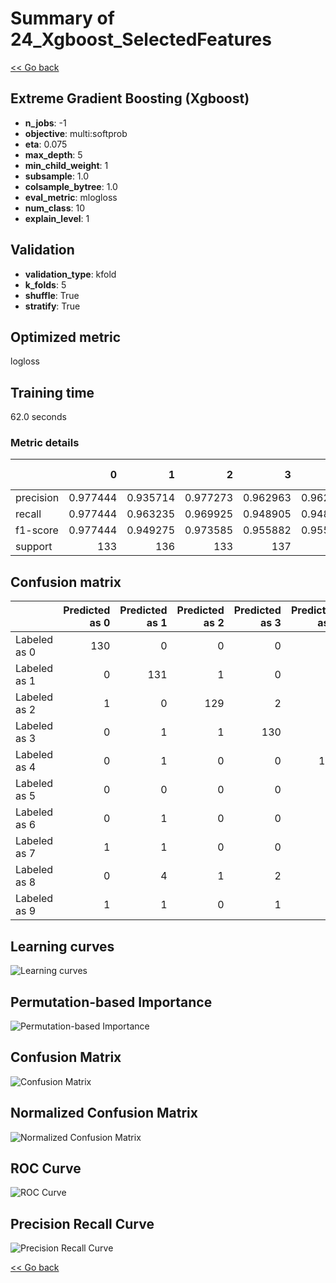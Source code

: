 # Summary of 24_Xgboost_SelectedFeatures

[<< Go back](../README.md)


## Extreme Gradient Boosting (Xgboost)
- **n_jobs**: -1
- **objective**: multi:softprob
- **eta**: 0.075
- **max_depth**: 5
- **min_child_weight**: 1
- **subsample**: 1.0
- **colsample_bytree**: 1.0
- **eval_metric**: mlogloss
- **num_class**: 10
- **explain_level**: 1

## Validation
 - **validation_type**: kfold
 - **k_folds**: 5
 - **shuffle**: True
 - **stratify**: True

## Optimized metric
logloss

## Training time

62.0 seconds

### Metric details
|           |          0 |          1 |          2 |          3 |          4 |          5 |          6 |          7 |          8 |          9 |   accuracy |   macro avg |   weighted avg |   logloss |
|:----------|-----------:|-----------:|-----------:|-----------:|-----------:|-----------:|-----------:|-----------:|-----------:|-----------:|-----------:|------------:|---------------:|----------:|
| precision |   0.977444 |   0.935714 |   0.977273 |   0.962963 |   0.962687 |   0.942446 |   0.977941 |   0.963235 |   0.9375   |   0.925373 |   0.956199 |    0.956258 |       0.956251 |  0.136842 |
| recall    |   0.977444 |   0.963235 |   0.969925 |   0.948905 |   0.948529 |   0.963235 |   0.977941 |   0.977612 |   0.916031 |   0.918519 |   0.956199 |    0.956138 |       0.956199 |  0.136842 |
| f1-score  |   0.977444 |   0.949275 |   0.973585 |   0.955882 |   0.955556 |   0.952727 |   0.977941 |   0.97037  |   0.926641 |   0.921933 |   0.956199 |    0.956135 |       0.956163 |  0.136842 |
| support   | 133        | 136        | 133        | 137        | 136        | 136        | 136        | 134        | 131        | 135        |   0.956199 | 1347        |    1347        |  0.136842 |


## Confusion matrix
|              |   Predicted as 0 |   Predicted as 1 |   Predicted as 2 |   Predicted as 3 |   Predicted as 4 |   Predicted as 5 |   Predicted as 6 |   Predicted as 7 |   Predicted as 8 |   Predicted as 9 |
|:-------------|-----------------:|-----------------:|-----------------:|-----------------:|-----------------:|-----------------:|-----------------:|-----------------:|-----------------:|-----------------:|
| Labeled as 0 |              130 |                0 |                0 |                0 |                2 |                1 |                0 |                0 |                0 |                0 |
| Labeled as 1 |                0 |              131 |                1 |                0 |                2 |                1 |                0 |                0 |                0 |                1 |
| Labeled as 2 |                1 |                0 |              129 |                2 |                0 |                0 |                1 |                0 |                0 |                0 |
| Labeled as 3 |                0 |                1 |                1 |              130 |                0 |                3 |                0 |                1 |                1 |                0 |
| Labeled as 4 |                0 |                1 |                0 |                0 |              129 |                1 |                1 |                0 |                2 |                2 |
| Labeled as 5 |                0 |                0 |                0 |                0 |                0 |              131 |                1 |                0 |                0 |                4 |
| Labeled as 6 |                0 |                1 |                0 |                0 |                0 |                1 |              133 |                0 |                1 |                0 |
| Labeled as 7 |                1 |                1 |                0 |                0 |                1 |                0 |                0 |              131 |                0 |                0 |
| Labeled as 8 |                0 |                4 |                1 |                2 |                0 |                0 |                0 |                1 |              120 |                3 |
| Labeled as 9 |                1 |                1 |                0 |                1 |                0 |                1 |                0 |                3 |                4 |              124 |

## Learning curves
![Learning curves](learning_curves.png)

## Permutation-based Importance
![Permutation-based Importance](permutation_importance.png)
## Confusion Matrix

![Confusion Matrix](confusion_matrix.png)


## Normalized Confusion Matrix

![Normalized Confusion Matrix](confusion_matrix_normalized.png)


## ROC Curve

![ROC Curve](roc_curve.png)


## Precision Recall Curve

![Precision Recall Curve](precision_recall_curve.png)



[<< Go back](../README.md)
